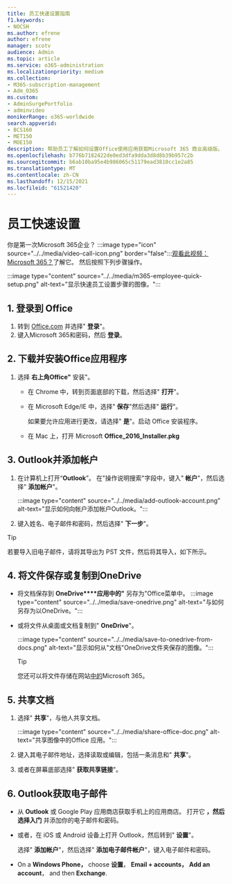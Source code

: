 ```yaml
---
title: 员工快速设置指南
f1.keywords:
- NOCSH
ms.author: efrene
author: efrene
manager: scotv
audience: Admin
ms.topic: article
ms.service: o365-administration
ms.localizationpriority: medium
ms.collection:
- M365-subscription-management
- Adm_O365
ms.custom:
- AdminSurgePortfolio
- adminvideo
monikerRange: o365-worldwide
search.appverid:
- BCS160
- MET150
- MOE150
description: 帮助员工了解如何设置Office使用应用获取Microsoft 365 商业高级版。
ms.openlocfilehash: b776b7182422de0ed3dfa9dda3d8d8b39b957c2b
ms.sourcegitcommit: b6ab10ba95e4b986065c51179ead3810cc1e2a85
ms.translationtype: MT
ms.contentlocale: zh-CN
ms.lasthandoff: 12/15/2021
ms.locfileid: "61521420"
---
```

# <a name="employee-quick-setup"></a>员工快速设置

你是第一次Microsoft 365企业？ :::image type="icon" source="../../media/video-call-icon.png" border="false":::[观看此视频：Microsoft 365？](../admin-overview/what-is-microsoft-365.md)了解它。 然后按照下列步骤操作。

:::image type="content" source="../../media/m365-employee-quick-setup.png" alt-text="显示快速员工设置步骤的图像。":::

## <a name="1-sign-in-to-office"></a>1. 登录到 Office

1. 转到 [Office.com](https://office.com) 并选择" **登录**"。
1. 键入Microsoft 365和密码，然后 **登录**。

## <a name="2-download-and-install-office-apps"></a>2. 下载并安装Office应用程序

1. 选择 **右上角Office"** 安装"。
    - 在 Chrome 中，转到页面底部的下载，然后选择" **打开**"。
    - 在 Microsoft Edge/IE 中，选择" **保存**"然后选择" **运行**"。
    
        如果要允许应用进行更改，请选择" **是**"。启动 Office 安装程序。
    - 在 Mac 上，打开 Microsoft **Office_2016_Installer.pkg**

## <a name="3-open-outlook-and-add-your-account"></a>3. Outlook并添加帐户

1. 在计算机上打开“**Outlook**”。 在"操作说明搜索"字段中，键入" **帐户**"，然后选择" **添加帐户**"。

    :::image type="content" source="../../media/add-outlook-account.png" alt-text="显示如何向帐户添加帐户Outlook。":::



1. 键入姓名、电子邮件和密码，然后选择" **下一步**"。

> [!TIP]
> 若要导入旧电子邮件，请将其导出为 PST 文件，然后将其导入，如下所示。

## <a name="4-save-or-copy-files-to-onedrive"></a>4. 将文件保存或复制到OneDrive

- 将文档保存到 **OneDrive****应用中的"** 另存为"Office菜单中。
    :::image type="content" source="../../media/save-onedrive.png" alt-text="与如何另存为以OneDrive。":::

- 或将文件从桌面或文档复制到" **OneDrive**"。

    :::image type="content" source="../../media/save-to-onedrive-from-docs.png" alt-text="显示如何从&quot;文档&quot;OneDrive文件夹保存的图像。":::

    > [!TIP]
    > 您还可以将文件存储在网站[中的](https://support.microsoft.com/office/d18d21a0-1f9f-4f6c-ac45-d52afa0a4a2e)Microsoft 365。

## <a name="5-share-documents"></a>5. 共享文档

1. 选择" **共享**"，与他人共享文档。

    :::image type="content" source="../../media/share-office-doc.png" alt-text="共享图像中的Office 应用。":::

1. 键入其电子邮件地址，选择读取或编辑，包括一条消息和" **共享**"。
1. 或者在屏幕底部选择" **获取共享链接**"。

## <a name="6-get-outlook-on-your-phone"></a>6. Outlook获取电子邮件

- 从 **Outlook** 或 Google Play 应用商店获取手机上的应用商店。 打开它 **，然后选择入门** 并添加你的电子邮件和密码。
- 或者，在 iOS 或 Android 设备上打开 Outlook，然后转到" **设置**"。

    选择" **添加帐户**"，然后选择" **添加电子邮件帐户**"，键入电子邮件和密码。
- On a **Windows Phone，** choose **设置**， **Email + accounts，** **Add an account**， and then **Exchange**.